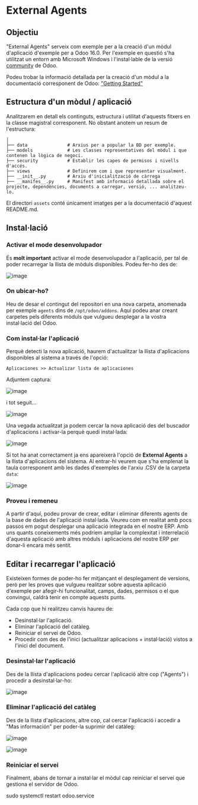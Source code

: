 # External Agents

## Objectiu
"External Agents" serveix com exemple per a la creació d'un mòdul d'aplicació d'exemple per a Odoo 16.0. Per l'exemple en questió s'ha utilitzat un entorn amb Microsoft Windows i l'instal·lable de la versió [community](https://www.odoo.com/es_ES/page/download) de Odoo.

Podeu trobar la informació detallada per la creació d'un mòdul a la documentació corresponent de Odoo: ["Getting Started"](https://www.odoo.com/documentation/16.0/developer/tutorials/getting_started.html)

## Estructura d'un mòdul / aplicació
Analitzarem en detall els continguts, estructura i utilitat d'aquests fitxers en la classe magistral corresponent. No obstant anotem un resum de l'estructura:

```
│
├── data               # Arxius per a popular la BD per exemple.
├── models             # Les classes representatives del mòdul i que contenen la lògica de negoci.
├── security           # Establir les capes de permisos i nivells d'accés.
├── views              # Definirem com i que representar visualment.
├── __init__.py        # Arxiu d'inicialització de càrrega
├── __manifes__.py     # Manifest amb informació detallada sobre el projecte, dependències, documents a carregar, versió, ... analitzeu-lo.

```
El directori `assets` conté únicament imatges per a la documentació d'aquest README.md.

## Instal·lació
### Activar el mode desenvolupador
És **molt important** activar el mode desenvolupador a l'aplicació, per tal de poder recarregar la llista de mòduls disponibles. Podeu fer-ho des de:

![image](https://github.com/lluissantacreu/odoo-app-sample/assets/152057534/a3c3a945-93a1-425f-bb44-c0c4f0ca20a0)

### On ubicar-ho?
Heu de desar el contingut del repositori en una nova carpeta, anomenada per exemple `agents` dins de `/opt/odoo/addons`. Aquí podeu anar creant carpetes pels diferents mòduls que vulgueu desplegar a la vostra instal·lació del Odoo.

### Com instal·lar l'aplicació
Perquè detecti la nova aplicació, haurem d'actualitzar la llista d'aplicacions disponibles al sistema a través de l'opció:
```
Aplicaciones >> Actualizar lista de aplicaciones
```
Adjuntem captura:

![image](https://github.com/lluissantacreu/odoo-app-sample/assets/152057534/dcdc3874-e601-4e4a-a371-bfb6d6604da0)

i tot seguit...

![image](https://github.com/lluissantacreu/odoo-app-sample/assets/152057534/ecb928b9-9d9d-4f9c-9fb8-0449f280d12d)


Una vegada actualitzat ja podem cercar la nova aplicació des del buscador d'aplicacions i activar-la perquè quedi instal·lada:

![image](https://github.com/lluissantacreu/odoo-app-sample/assets/152057534/11e4d415-3166-4c5f-a24a-de0724a3c75e)


Si tot ha anat correctament ja ens apareixerà l'opció de **External Agents** a la llista d'aplicacions del sistema. Al entrar-hi veurem que s'ha emplenat la taula corresponent amb les dades d'exemples de l'arxiu .CSV de la carpeta `data`:

![image](https://github.com/lluissantacreu/odoo-app-sample/assets/152057534/770dd9a2-5d63-47cf-8525-7728d91786b0)

### Proveu i remeneu
A partir d'aquí, podeu provar de crear, editar i eliminar diferents agents de la base de dades de l'aplicació instal·lada. Veureu com en realitat amb pocs passos em pogut desplegar una aplicació integrada en el nostre ERP. Amb uns quants coneixements més podríem ampliar la complexitat i interrelació d'aquesta aplicació amb altres mòduls i aplicacions del nostre ERP per donar-li encara més sentit.

## Editar i recarregar l'aplicació
Existeixen formes de poder-ho fer mitjançant el desplegament de versions, però per les proves que vulgueu realitzar sobre aquesta aplicació d'exemple per afegir-hi funcionalitat, camps, dades, permisos o el que convingui, caldrà tenir en compte aquests punts.

Cada cop que hi realitzeu canvis haureu de:
* Desinstal·lar l'aplicació.
* Eliminar l'aplicació del catàleg.
* Reiniciar el servei de Odoo.
* Procedir com des de l'inici (actualitzar aplicacions + instal·lació) vistos a l'inici del document.

### Desinstal·lar l'aplicació
Des de la llista d'aplicacions podeu cercar l'aplicació altre cop ("Agents") i procedir a desinstal·lar-ho:

![image](https://github.com/lluissantacreu/odoo-app-sample/assets/152057534/facb9ebe-3c4b-4957-80b8-b413506e43a7)


### Eliminar l'aplicació del catàleg
Des de la llista d'aplicacions, altre cop, cal cercar l'aplicació i accedir a "Mas información" per poder-la suprimir del catàleg:

![image](https://github.com/lluissantacreu/odoo-app-sample/assets/152057534/609c6e0c-e6ac-46bb-9c22-867e2f75a194)


![image](https://github.com/lluissantacreu/odoo-app-sample/assets/152057534/efdba35c-6dac-4c5b-962b-83d585a22cd4)


### Reiniciar el servei
Finalment, abans de tornar a instal·lar el mòdul cap reiniciar el servei que gestiona el servidor de Odoo. 

sudo systemctl restart odoo.service
